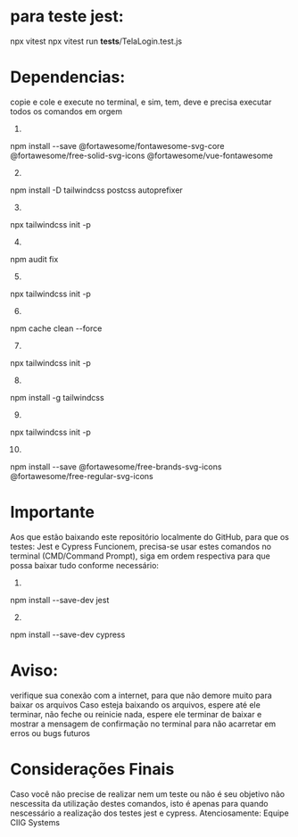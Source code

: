 # para teste jest: 
npx vitest
npx vitest run __tests__/TelaLogin.test.js


# Dependencias:
copie e cole e execute no terminal, e sim, tem, deve e precisa executar todos os comandos em orgem

1.
npm install --save @fortawesome/fontawesome-svg-core @fortawesome/free-solid-svg-icons @fortawesome/vue-fontawesome

2.
npm install -D tailwindcss postcss autoprefixer

3.
npx tailwindcss init -p

4.
npm audit fix

5.
npx tailwindcss init -p

6.
npm cache clean --force

7.
npx tailwindcss init -p

8.
npm install -g tailwindcss

9.
npx tailwindcss init -p

10.
npm install --save @fortawesome/free-brands-svg-icons @fortawesome/free-regular-svg-icons

# Importante
Aos que estão baixando este repositório localmente do GitHub, 
para que os testes: Jest e Cypress Funcionem, precisa-se usar estes comandos no terminal 
(CMD/Command Prompt), 
siga em ordem respectiva para que possa baixar tudo conforme necessário:

1.

npm install --save-dev jest

2.

npm install --save-dev cypress

# Aviso: 
verifique sua conexão com a internet, para que não demore muito para baixar os arquivos
Caso esteja baixando os arquivos, espere até ele terminar, 
não feche ou reinicie nada, espere ele terminar de baixar e mostrar a 
mensagem de confirmação no terminal para não acarretar em erros ou bugs futuros

# Considerações Finais
Caso você não precise de realizar nem um teste ou não é seu objetivo não nescessita da utilização destes comandos,
isto é apenas para quando nescessário a realização dos testes jest e cypress.
Atenciosamente: Equipe CIIG Systems